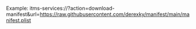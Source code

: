 Example:
itms-services://?action=download-manifest&url=https://raw.githubusercontent.com/derexky/manifest/main/manifest.plist
